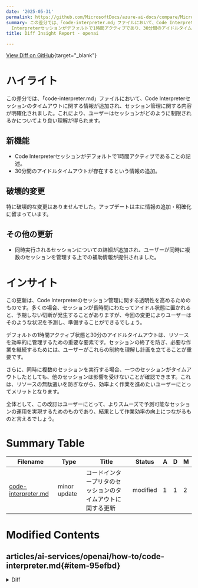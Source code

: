 ```yaml
---
date: '2025-05-31'
permalink: https://github.com/MicrosoftDocs/azure-ai-docs/compare/MicrosoftDocs:768223a...MicrosoftDocs:ca0291a
summary: この差分では、「code-interpreter.md」ファイルにおいて、Code Interpreterセッションのタイムアウトに関する情報が追加され、セッション管理が明確化されました。新機能として、Code
  Interpreterセッションがデフォルトで1時間アクティブであり、30分間のアイドルタイムアウトが存在することが示されています。特に破壊的な変更はなく、主に情報の追加と明確化に留まっています。また、同時実行されるセッションの管理に関する補助情報も提供されています。この更新により、ユーザーはセッションの制約を理解し、より効率的に作業を進めることができるようになります。全体として、ユーザーにとってスムーズで予測可能なセッション運用を促進し、作業効率を向上させることが目的です。
title: Diff Insight Report - openai

---
```


[View Diff on GitHub](https://github.com/MicrosoftDocs/azure-ai-docs/compare/MicrosoftDocs:768223a...MicrosoftDocs:ca0291a){target="_blank"}

# ハイライト
この差分では、「code-interpreter.md」ファイルにおいて、Code Interpreterセッションのタイムアウトに関する情報が追加され、セッション管理に関する内容が明確化されました。これにより、ユーザーはセッションがどのように制限されるかについてより良い理解が得られます。

## 新機能
- Code Interpreterセッションがデフォルトで1時間アクティブであることの記述。
- 30分間のアイドルタイムアウトが存在するという情報の追加。

## 破壊的変更
特に破壊的な変更はありませんでした。アップデートは主に情報の追加・明確化に留まっています。

## その他の更新
- 同時実行されるセッションについての詳細が追加され、ユーザーが同時に複数のセッションを管理する上での補助情報が提供されました。

# インサイト
この更新は、Code Interpreterのセッション管理に関する透明性を高めるためのものです。多くの場合、セッションが長時間にわたってアイドル状態に置かれると、予期しない切断が発生することがありますが、今回の変更によりユーザーはそのような状況を予測し、準備することができるでしょう。

デフォルトの1時間アクティブ状態と30分のアイドルタイムアウトは、リソースを効率的に管理するための重要な要素です。セッションの終了を防ぎ、必要な作業を継続するためには、ユーザーがこれらの制約を理解し計画を立てることが重要です。

さらに、同時に複数のセッションを実行する場合、一つのセッションがタイムアウトしたとしても、他のセッションは影響を受けないことが確認できます。これは、リソースの無駄遣いを防ぎながら、効率よく作業を進めたいユーザーにとってメリットとなります。

全体として、この改訂はユーザーにとって、よりスムーズで予測可能なセッションの運用を実現するためのものであり、結果として作業効率の向上につながるものと言えるでしょう。

# Summary Table
|  Filename  | Type |    Title    | Status | A  | D  | M  |
|------------|------|-------------|--------|----|----|----|
| [code-interpreter.md](#item-95efbd) | minor update | コードインタープリタのセッションのタイムアウトに関する更新 | modified | 1 | 1 | 2 | 


# Modified Contents
## articles/ai-services/openai/how-to/code-interpreter.md{#item-95efbd}

<details>
<summary>Diff</summary>
````diff
@@ -20,7 +20,7 @@ recommendations: false
 Code Interpreter allows the Assistants API to write and run Python code in a sandboxed execution environment. With Code Interpreter enabled, your Assistant can run code iteratively to solve more challenging code, math, and data analysis problems. When your Assistant writes code that fails to run, it can iterate on this code by modifying and running different code until the code execution succeeds.
 
 > [!IMPORTANT]
-> Code Interpreter has [additional charges](https://azure.microsoft.com/pricing/details/cognitive-services/openai-service/) beyond the token based fees for Azure OpenAI usage. If your Assistant calls Code Interpreter simultaneously in two different threads, two code interpreter sessions are created. Each session is active by default for one hour.
+> Code Interpreter has [additional charges](https://azure.microsoft.com/pricing/details/cognitive-services/openai-service/) beyond the token based fees for Azure OpenAI usage. If your Assistant calls Code Interpreter simultaneously in two different threads, two code interpreter sessions are created. Each session is active by default for 1 hour with an idle timeout of 30 minutes.
 
 ## Code interpreter support
 
````
</details>

### Summary

```json
{
    "modification_type": "minor update",
    "modification_title": "コードインタープリタのセッションのタイムアウトに関する更新"
}
```

### Explanation
この変更は、「code-interpreter.md」ファイルの内容に対する軽微な更新であり、Code Interpreterのセッションに関する重要な情報を明確にしました。具体的には、各セッションがデフォルトで1時間アクティブであることに加え、30分間のアイドルタイムアウトが設定されていることが追加されています。この情報は、ユーザーがリソースを効率的に管理する上で重要です。変更は、2つのコードインタープリタセッションが同時に作成されるという条件に関連しており、ユーザーに対し、同時実行中のセッションについての理解を助ける内容になっています。


